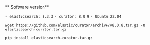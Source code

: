 ** Software version**

```- elasticsearch: 8.3.3```
```- curator: 8.0.9```
```- Ubuntu 22.04```


```wget https://github.com/elastic/curator/archive/v8.0.8.tar.gz -O elasticsearch-curator.tar.gz```

```pip install elasticsearch-curator.tar.gz```
